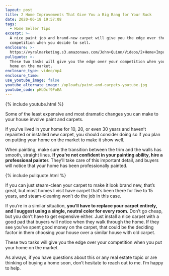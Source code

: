 ```yaml
---
layout: post
title: 2 Home Improvements That Give You a Big Bang for Your Buck
date: 2020-06-18 19:57:08
tags:
  - Home Seller Tips
excerpt: >-
  A nice paint job and brand-new carpet will give you the edge over the
  competition when you decide to sell.
enclosure: >-
  https://vyralmarketing.s3.amazonaws.com/John+Quinn/Videos/2+Home+Improvements+That+Give+You+a+Big+Bang+for+Your+Buck.mp4
pullquote: >-
  These two tasks will give you the edge over your competition when you put your
  home on the market.
enclosure_type: video/mp4
enclosure_time:
use_youtube_image: false
youtube_alternate_image: /uploads/paint-and-carpets-youtube.jpg
youtube_code: pHbDcf9FoEA
---
```


{% include youtube.html %}

Some of the least expensive and most dramatic changes you can make to your house involve paint and carpets.&nbsp;

If you’ve lived in your home for 10, 20, or even 30 years and haven’t repainted or installed new carpet, you should consider doing so if you plan on putting your home on the market to make it show well.&nbsp;

When painting, make sure the transition between the trim and the walls has smooth, straight lines. **If you’re not confident in your painting ability, hire a professional painter.** They’ll take care of this important detail, and buyers will notice that your home has been professionally painted.

{% include pullquote.html %}

If you can just steam-clean your carpet to make it look brand new, that’s great, but most homes I visit have carpet that’s been there for five to 15 years, and steam-cleaning won’t do the job in this case.&nbsp;

If you’re in a similar situation, **you’ll have to replace your carpet entirely, and I suggest using a single, neutral color for every room.** Don’t go cheap, but you don’t have to get expensive either. Just install a nice carpet with a good pad that buyers will notice when they walk through the home. If they see you’ve spent good money on the carpet, that could be the deciding factor in them choosing your house over a similar house with old carpet.&nbsp;

These two tasks will give you the edge over your competition when you put your home on the market.&nbsp;

As always, if you have questions about this or any real estate topic or are thinking of buying a home soon, don’t hesitate to reach out to me. I’m happy to help.